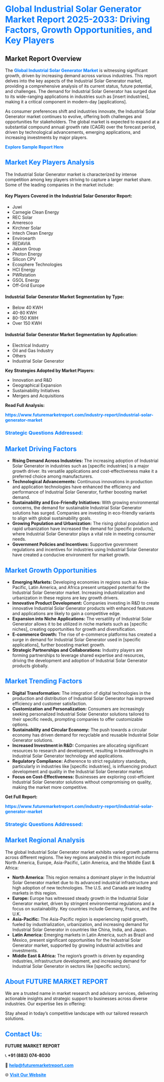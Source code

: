 <h1 style="color: #007BFF;">Global Industrial Solar Generator Market Report 2025-2033: Driving Factors, Growth Opportunities, and Key Players</h1>

<section id="overview">
<h2>Market Report Overview</h2>
<p>The <a href="https://www.futuremarketreport.com/industry-report/industrial-solar-generator-market" style="color: #007BFF; text-decoration: none;"><strong>Global Industrial Solar Generator Market</strong></a> is witnessing significant growth, driven by increasing demand across various industries. This report delves into the key aspects of the Industrial Solar Generator market, providing a comprehensive analysis of its current status, future potential, and challenges. The demand for Industrial Solar Generator has surged due to its wide-ranging applications in industries such as [insert industries], making it a critical component in modern-day [applications].</p>
<p>As consumer preferences shift and industries innovate, the Industrial Solar Generator market continues to evolve, offering both challenges and opportunities for stakeholders. The global market is expected to expand at a substantial compound annual growth rate (CAGR) over the forecast period, driven by technological advancements, emerging applications, and increasing investments by major players.</p>
</section>

<section id="overview">
<p><a href="https://www.futuremarketreport.com/request-sample/reportId=128427" style="color: #007BFF; text-decoration: none;"><strong>Explore Sample Report Here</strong></a></p>
</section>

<section id="key-players">
<h2 style="color: #007BFF;">Market Key Players Analysis</h2>
<p>The Industrial Solar Generator market is characterized by intense competition among key players striving to capture a larger market share. Some of the leading companies in the market include:</p>
<h4>Key Players Covered in the Industrial Solar Generator Report:</h4>
<ul><li>Juwi</li><li>Carnegie Clean Energy</li><li>REC Solar</li><li>Ameresco</li><li>Kirchner Solar</li><li>Intech Clean Energy</li><li>Enviroearth</li><li>REDAVIA</li><li>Jakson Group</li><li>Photon Energy</li><li>Silicon CPV</li><li>Ecosphere Technologies</li><li>HCI Energy</li><li>PWRstation</li><li>GSOL Energy</li><li>Off-Grid Europe</li></ul>
<h4>Industrial Solar Generator Market Segmentation by Type:</h4>
<ul><li>Below 40 KWH</li><li>40-80 KWH</li><li>80-150 KWH</li><li>Over 150 KWH</li></ul>

<h4>Industrial Solar Generator Market Segmentation by Application:</h4>
<ul><li>Electrical Industry</li><li>Oil and Gas Industry</li><li>Others</li><li>Industrial Solar Generator</li></ul>
<p><strong>Key Strategies Adopted by Market Players:</strong></p>
<ul>
<li>Innovation and R&D</li>
<li>Geographical Expansion</li>
<li>Sustainability Initiatives</li>
<li>Mergers and Acquisitions</li>
</ul>
</section>

<section>
<p><strong>Read Full Analysis: </strong></p><a href="https://www.futuremarketreport.com/industry-report/industrial-solar-generator-market" style="color: #007BFF; text-decoration: none;"><strong>https://www.futuremarketreport.com/industry-report/industrial-solar-generator-market</strong></a>
<h3 style="color: #007BFF;">Strategic Questions Addressed:</h3>
</section>

<section id="driving-factors">
<h2 style="color: #007BFF;">Market Driving Factors</h2>
<ul>
<li><strong>Rising Demand Across Industries:</strong> The increasing adoption of Industrial Solar Generator in industries such as [specific industries] is a major growth driver. Its versatile applications and cost-effectiveness make it a preferred choice among manufacturers.</li>
<li><strong>Technological Advancements:</strong> Continuous innovations in production and application technologies have enhanced the efficiency and performance of Industrial Solar Generator, further boosting market demand.</li>
<li><strong>Sustainability and Eco-Friendly Initiatives:</strong> With growing environmental concerns, the demand for sustainable Industrial Solar Generator solutions has surged. Companies are investing in eco-friendly variants to align with global sustainability goals.</li>
<li><strong>Growing Population and Urbanization:</strong> The rising global population and rapid urbanization have increased the demand for [specific products], where Industrial Solar Generator plays a vital role in meeting consumer needs.</li>
<li><strong>Government Policies and Incentives:</strong> Supportive government regulations and incentives for industries using Industrial Solar Generator have created a conducive environment for market growth.</li>
</ul>
</section>

<section id="growth-opportunities">
<h2 style="color: #007BFF;">Market Growth Opportunities</h2>
<ul>
<li><strong>Emerging Markets:</strong> Developing economies in regions such as Asia-Pacific, Latin America, and Africa present untapped potential for the Industrial Solar Generator market. Increasing industrialization and urbanization in these regions are key growth drivers.</li>
<li><strong>Innovative Product Development:</strong> Companies investing in R&D to create innovative Industrial Solar Generator products with enhanced features and applications are likely to gain a competitive edge.</li>
<li><strong>Expansion into Niche Applications:</strong> The versatility of Industrial Solar Generator allows it to be utilized in niche markets such as [specific niches], creating opportunities for growth and diversification.</li>
<li><strong>E-commerce Growth:</strong> The rise of e-commerce platforms has created a surge in demand for Industrial Solar Generator used in [specific applications], further boosting market growth.</li>
<li><strong>Strategic Partnerships and Collaborations:</strong> Industry players are forming partnerships to leverage shared expertise and resources, driving the development and adoption of Industrial Solar Generator products globally.</li>
</ul>
</section>

<section id="trending-factors">
<h2 style="color: #007BFF;">Market Trending Factors</h2>
<ul>
<li><strong>Digital Transformation:</strong> The integration of digital technologies in the production and distribution of Industrial Solar Generator has improved efficiency and customer satisfaction.</li>
<li><strong>Customization and Personalization:</strong> Consumers are increasingly seeking personalized Industrial Solar Generator solutions tailored to their specific needs, prompting companies to offer customizable options.</li>
<li><strong>Sustainability and Circular Economy:</strong> The push towards a circular economy has driven demand for recyclable and reusable Industrial Solar Generator solutions.</li>
<li><strong>Increased Investment in R&D:</strong> Companies are allocating significant resources to research and development, resulting in breakthroughs in Industrial Solar Generator technology and applications.</li>
<li><strong>Regulatory Compliance:</strong> Adherence to strict regulatory standards, particularly in industries like [specific industries], is influencing product development and quality in the Industrial Solar Generator market.</li>
<li><strong>Focus on Cost-Effectiveness:</strong> Businesses are exploring cost-efficient Industrial Solar Generator solutions without compromising on quality, making the market more competitive.</li>
</ul>
</section>

<section>
<p><strong>Get Full Report: </strong></p><a href="https://www.futuremarketreport.com/industry-report/industrial-solar-generator-market" style="color: #007BFF; text-decoration: none;"><strong>https://www.futuremarketreport.com/industry-report/industrial-solar-generator-market</strong></a>
<h3 style="color: #007BFF;">Strategic Questions Addressed:</h3>
</section>


<section id="regional-analysis">
<h2 style="color: #007BFF;">Market Regional Analysis</h2>
<p>The global Industrial Solar Generator market exhibits varied growth patterns across different regions. The key regions analyzed in this report include North America, Europe, Asia-Pacific, Latin America, and the Middle East & Africa:</p>
<ul>
<li><strong>North America:</strong> This region remains a dominant player in the Industrial Solar Generator market due to its advanced industrial infrastructure and high adoption of new technologies. The U.S. and Canada are leading markets in this region.</li>
<li><strong>Europe:</strong> Europe has witnessed steady growth in the Industrial Solar Generator market, driven by stringent environmental regulations and a focus on sustainability. Key countries include Germany, France, and the U.K.</li>
<li><strong>Asia-Pacific:</strong> The Asia-Pacific region is experiencing rapid growth, fueled by industrialization, urbanization, and increasing demand for Industrial Solar Generator in countries like China, India, and Japan.</li>
<li><strong>Latin America:</strong> Emerging markets in Latin America, such as Brazil and Mexico, present significant opportunities for the Industrial Solar Generator market, supported by growing industrial activities and investments.</li>
<li><strong>Middle East & Africa:</strong> The region’s growth is driven by expanding industries, infrastructure development, and increasing demand for Industrial Solar Generator in sectors like [specific sectors].</li>
</ul>
</section>

<footer>
<h2 style="color: #007BFF;">About FUTURE MARKET REPORT</h2>
<p>We are a trusted name in market research and advisory services, delivering actionable insights and strategic support to businesses across diverse industries. Our expertise lies in offering:</p>

<p>Stay ahead in today’s competitive landscape with our tailored research solutions.</p>

<h2 style="color: #007BFF;">Contact Us:</h2>
<p><strong>FUTURE MARKET REPORT</strong></p>
<p>📞 <strong>+91 (883) 074-8030</strong></p>
<p>📧 <strong><a href="mailto:help@futuremarketreport.com" style="color: #007BFF;">help@futuremarketreport.com</a></strong></p>
<p>🌐 <strong><a href="https://www.futuremarketreport.com/" style="color: #007BFF;">Visit Our Website</a></strong></p>
</footer>